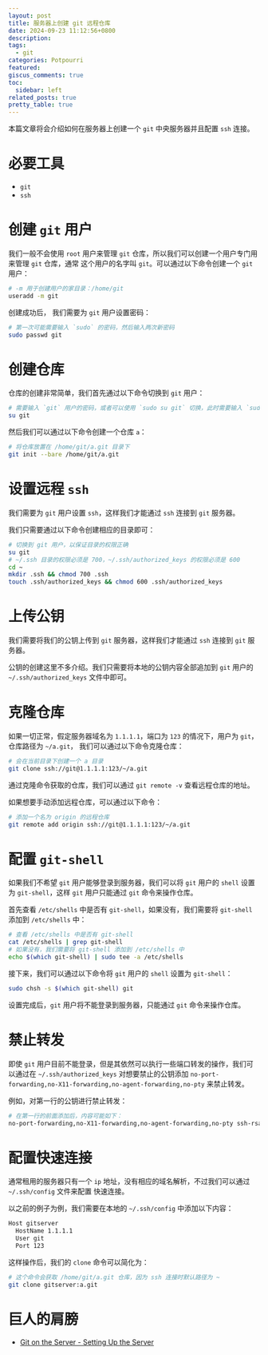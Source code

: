 ```yaml
---
layout: post
title: 服务器上创建 git 远程仓库
date: 2024-09-23 11:12:56+0800
description:
tags:
  - git
categories: Potpourri
featured:
giscus_comments: true
toc:
  sidebar: left
related_posts: true
pretty_table: true
---
```


本篇文章将会介绍如何在服务器上创建一个 `git` 中央服务器并且配置 `ssh` 连接。

# 必要工具
* `git`
* `ssh`

# 创建 `git` 用户
我们一般不会使用 `root` 用户来管理 `git` 仓库，所以我们可以创建一个用户专门用来管理 `git` 仓库，通常
这个用户的名字叫 `git`。可以通过以下命令创建一个 `git` 用户：

```bash
# -m 用于创建用户的家目录：/home/git
useradd -m git
```

创建成功后， 我们需要为 `git` 用户设置密码：

```bash
# 第一次可能需要输入 `sudo` 的密码，然后输入两次新密码
sudo passwd git
```

# 创建仓库
仓库的创建非常简单，我们首先通过以下命令切换到 `git` 用户：

```bash
# 需要输入 `git` 用户的密码，或者可以使用 `sudo su git` 切换，此时需要输入 `sudo` 的密码
su git
```

然后我们可以通过以下命令创建一个仓库 `a`：

```bash
# 将仓库放置在 /home/git/a.git 目录下
git init --bare /home/git/a.git
```

# 设置远程 `ssh`
我们需要为 `git` 用户设置 `ssh`，这样我们才能通过 `ssh` 连接到 `git` 服务器。

我们只需要通过以下命令创建相应的目录即可：

```bash
# 切换到 git 用户，以保证目录的权限正确
su git
# ~/.ssh 目录的权限必须是 700，~/.ssh/authorized_keys 的权限必须是 600
cd ~
mkdir .ssh && chmod 700 .ssh
touch .ssh/authorized_keys && chmod 600 .ssh/authorized_keys
```

# 上传公钥
我们需要将我们的公钥上传到 `git` 服务器，这样我们才能通过 `ssh` 连接到 `git` 服务器。

公钥的创建这里不多介绍。我们只需要将本地的公钥内容全部追加到 `git` 用户的 `~/.ssh/authorized_keys`
文件中即可。

# 克隆仓库
如果一切正常，假定服务器域名为 `1.1.1.1`，端口为 `123` 的情况下，用户为 `git`，仓库路径为 `~/a.git`，
我们可以通过以下命令克隆仓库：

```bash
# 会在当前目录下创建一个 a 目录
git clone ssh://git@1.1.1.1:123/~/a.git
```

通过克隆命令获取的仓库，我们可以通过 `git remote -v` 查看远程仓库的地址。

如果想要手动添加远程仓库，可以通过以下命令：

```bash
# 添加一个名为 origin 的远程仓库
git remote add origin ssh://git@1.1.1.1:123/~/a.git
```

# 配置 `git-shell`
如果我们不希望 `git` 用户能够登录到服务器，我们可以将 `git` 用户的 `shell` 设置为 `git-shell`，这样
`git` 用户只能通过 `git` 命令来操作仓库。

首先查看 `/etc/shells` 中是否有 `git-shell`，如果没有，我们需要将 `git-shell` 添加到 `/etc/shells` 中：

```bash
# 查看 /etc/shells 中是否有 git-shell
cat /etc/shells | grep git-shell
# 如果没有，我们需要将 git-shell 添加到 /etc/shells 中
echo $(which git-shell) | sudo tee -a /etc/shells
```

接下来，我们可以通过以下命令将 `git` 用户的 `shell` 设置为 `git-shell`：

```bash
sudo chsh -s $(which git-shell) git
```

设置完成后，`git` 用户将不能登录到服务器，只能通过 `git` 命令来操作仓库。

# 禁止转发
即使 `git` 用户目前不能登录，但是其依然可以执行一些端口转发的操作，我们可以通过在
`~/.ssh/authorized_keys` 对想要禁止的公钥添加
`no-port-forwarding,no-X11-forwarding,no-agent-forwarding,no-pty` 来禁止转发。

例如，对第一行的公钥进行禁止转发：

```bash
# 在第一行的前面添加后，内容可能如下：
no-port-forwarding,no-X11-forwarding,no-agent-forwarding,no-pty ssh-rsa AAAAAA...
```

# 配置快速连接
通常租用的服务器只有一个 `ip` 地址，没有相应的域名解析，不过我们可以通过 `~/.ssh/config` 文件来配置
快速连接。

以之前的例子为例，我们需要在本地的 `~/.ssh/config` 中添加以下内容：

```bash
Host gitserver
  HostName 1.1.1.1
  User git
  Port 123
```

这样操作后，我们的 `clone` 命令可以简化为：

```bash
# 这个命令会获取 /home/git/a.git 仓库，因为 ssh 连接时默认路径为 ~
git clone gitserver:a.git
```

# 巨人的肩膀
* [Git on the Server - Setting Up the Server](https://git-scm.com/book/en/v2/Git-on-the-Server-Setting-Up-the-Server)
